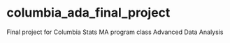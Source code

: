 # columbia_ada_final_project
Final project for Columbia Stats MA program class Advanced Data Analysis

